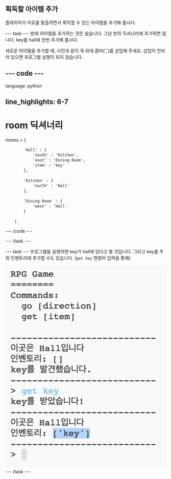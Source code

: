 ## 획득할 아이템 추가

플레이어가 미로를 탈출하면서 획득할 수 있는 아이템을 추가해 봅시다.

\--- task \--- 방에 아이템을 추가하는 것은 쉽습니다. 그냥 방의 딕셔너리에 추가하면 됩니다. key를 hall에 한번 추가해 봅시다.

새로운 아이템을 추가할 때, 사진과 같이 꼭 뒤에 콤마(',')를 삽입해 주세요. 삽입이 안되어 있으면 프로그램 실행이 되지 않습니다.

## \--- code \---

language: python

## line_highlights: 6-7

# room 딕셔너리

rooms = {

            'Hall' : {
                'south' : 'Kitchen',
                'east' : 'Dining Room',
                'item' : 'key'
            },
    
            'Kitchen' : {
                'north' : 'Hall'
            },
    
            'Dining Room' : {
                'west' : 'Hall'
            }
    
        }
    

\--- /code \---

\--- /task \---

\--- task \--- 프로그램을 실행하면 key가 hall에 있다고 뜰 것입니다. 그리고 key를 주워 인벤토리에 추가할 수도 있습니다. (`get key` 명령어 입력을 통해)

![스크린샷](images/rpg-key-test.png) \--- /task \---